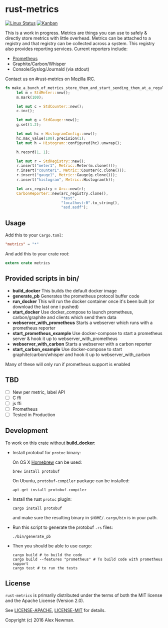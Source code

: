 # rust-metrics
[![Linux Status](https://travis-ci.org/posix4e/rust-metrics.svg?branch=master)](https://travis-ci.org/posix4e/rust-metrics)
[![Kanban](https://img.shields.io/github/issues/posix4e/rust-metrics.svg?label=HuBoard)](https://huboard.com/posix4e/rust-metrics#/?repo=[%22huboard%22])

This is a work in progress. 
Metrics are things you can use to safely & directly store metrics with little overhead. Metrics
can be attached to a registry and that registry can be collected across a system. This registry
also provides reporting services. Current reporters include:

- [Prometheus](https://prometheus.io/)
- Graphite/Carbon/Whisper
- Console/Syslog/Journald (via stdout)

Contact us on #rust-metrics on Mozilla IRC.

```rust
fn make_a_bunch_of_metrics_store_them_and_start_sending_them_at_a_regular_interval_to_graphite_or_carbon() {
     let m = StdMeter::new();
     m.mark(100);

     let mut c = StdCounter::new();
     c.inc();

     let mut g = StdGauge::new();
     g.set(1.2);

     let mut hc = HistogramConfig::new();
     hc.max_value(100).precision(1);
     let mut h = Histogram::configured(hc).unwrap();

     h.record(1, 1);

     let mut r = StdRegistry::new();
     r.insert("meter1", Metric::Meter(m.clone()));
     r.insert("counter1", Metric::Counter(c.clone()));
     r.insert("gauge1", Metric::Gauge(g.clone()));
     r.insert("histogram", Metric::Histogram(h));

     let arc_registry = Arc::new(r);
     CarbonReporter::new(arc_registry.clone(),
                         "test",
                         "localhost:0".to_string(),
                         "asd.asdf");
```

## Usage


Add this to your `Cargo.toml`:

```toml
"metrics" = "*"
```

And add this to your crate root:

```rust
extern crate metrics
```
## Provided scripts in bin/

* **build_docker** This builds the default docker image
* **generate_pb** Generates the prometheus protocol buffer code
* **run_docker** This will run the  docker container once it's been built (or download the last one i pushed)
* **start_docker** Use docker_compose  to launch prometheus, carbon/graphite and clients which send them data
* **webserver_with_prometheus** Starts a webserver which runs with a prometheus reporter
* **start_prometheus_example** Use docker-compose to start a prometheus server & hook it up to webserver_with_prometheus
* **webserver_with_carbon** Starts a webserver with a carbon reporter
* **start_carbon_example** Use docker-compose to start graphite/carbon/whisper and hook it up to webserver_with_carbon

Many of these will only run if prometheus support is enabled

## TBD
- [ ] New per metric, label API
- [ ] C ffi
- [ ] js ffi
- [ ] Prometheus
- [ ] Tested in Production

## Development

To work on this crate without **build_docker**:

- Install protobuf for `protoc` binary:

    On OS X [Homebrew](https://github.com/Homebrew/homebrew) can be used:

    ```
    brew install protobuf
    ```

    On Ubuntu, `protobuf-compiler` package can be installed:

    ```
    apt-get install protobuf-compiler
    ```
- Install the rust `protoc` plugin:

    ```
    cargo install protobuf
    ```

    and make sure the resulting binary in `$HOME/.cargo/bin` is in your path.

- Run this script to generate the protobuf `.rs` files:

    ```
    ./bin/generate_pb
    ```

- Then you should be able to use cargo:

    ```
    cargo build # to build the code
    cargo build --features "prometheus" # To build code with prometheus support
    cargo test # to run the tests
    ```

## License

`rust-metrics` is primarily distributed under the terms of both the MIT license and the
Apache License (Version 2.0).

See [LICENSE-APACHE](LICENSE-APACHE), [LICENSE-MIT](LICENSE-MIT) for details.

Copyright (c) 2016 Alex Newman.
